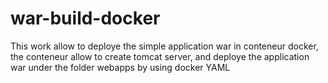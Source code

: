 # war-build-docker
This work allow to deploye the simple application war in conteneur docker, the conteneur allow to create tomcat server, and deploye the application war under the folder webapps
by using docker YAML
